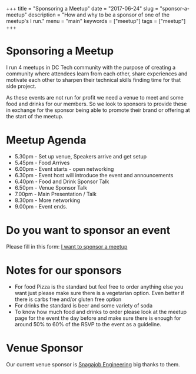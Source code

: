 +++
title = "Sponsoring a Meetup"
date = "2017-06-24"
slug = "sponsor-a-meetup"
description = "How and why to be a sponsor of one of the meetup's I run."
menu = "main"
keywords = ["meetup"]
tags = ["meetup"]
+++
# Sponsoring a Meetup #
I run 4 meetups in DC Tech community with the purpose of creating a community
where attendees learn from each other, share experiences and motivate each
other to sharpen their technical skills finding time for that side project.

As these events are not run for profit we need a venue to meet and some food
and drinks for our members. So we look to sponsors to provide these in exchange
for the sponsor being able to promote their brand or offering at the start of
the meetup.

# Meetup Agenda #

- 5.30pm - Set up venue, Speakers arrive and get setup
- 5.45pm - Food Arrives
- 6.00pm - Event starts - open networking
- 6.30pm - Event host will introduce the event and announcements
- 6.40pm - Food and Drink Sponsor Talk
- 6.50pm - Venue Sponsor Talk
- 7.00pm - Main Presentation / Talk
- 8.30pm - More networking
- 9.00pm - Event ends.

# Do you want to sponsor an event #

Please fill in this form: [I want to sponsor a meetup](https://docs.google.com/a/softinio.com/forms/d/1PMGNTHf8l-gzrZhW1sOi_LE0cTcwh9VQR1hY2g-XgVY/viewform?edit_requested=true)

# Notes for our sponsors #

- For food Pizza is the standard but feel free to order anything else you want 
    just please make sure there is a vegetarian option. 
    Even better if there is carbs free and/or gluten free option 
- For drinks the standard is beer and some variety of soda
- To know how much food and drinks to order please look at the meetup page for
    the event the day before and make sure there is enough for around 50% to
    60% of the RSVP to the event as a guideline.

# Venue Sponsor #
Our current venue sponsor is [Snagajob Engineering](https://engineering.snagajob.com) big thanks to them.
